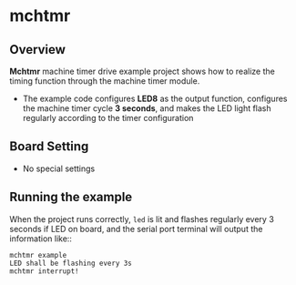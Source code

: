 # mchtmr

## Overview

**Mchtmr** machine timer drive example project shows how to realize the timing function through the machine timer module.
- The example code configures **LED8** as the output function, configures the machine timer cycle **3 seconds**, and makes the LED light flash regularly according to the timer configuration

## Board Setting

- No special settings

## Running the example

When the project runs correctly, ``led`` is lit and flashes regularly every 3 seconds if LED on board, and the serial port terminal will output the information like::
```console
mchtmr example
LED shall be flashing every 3s
mchtmr interrupt!
```
